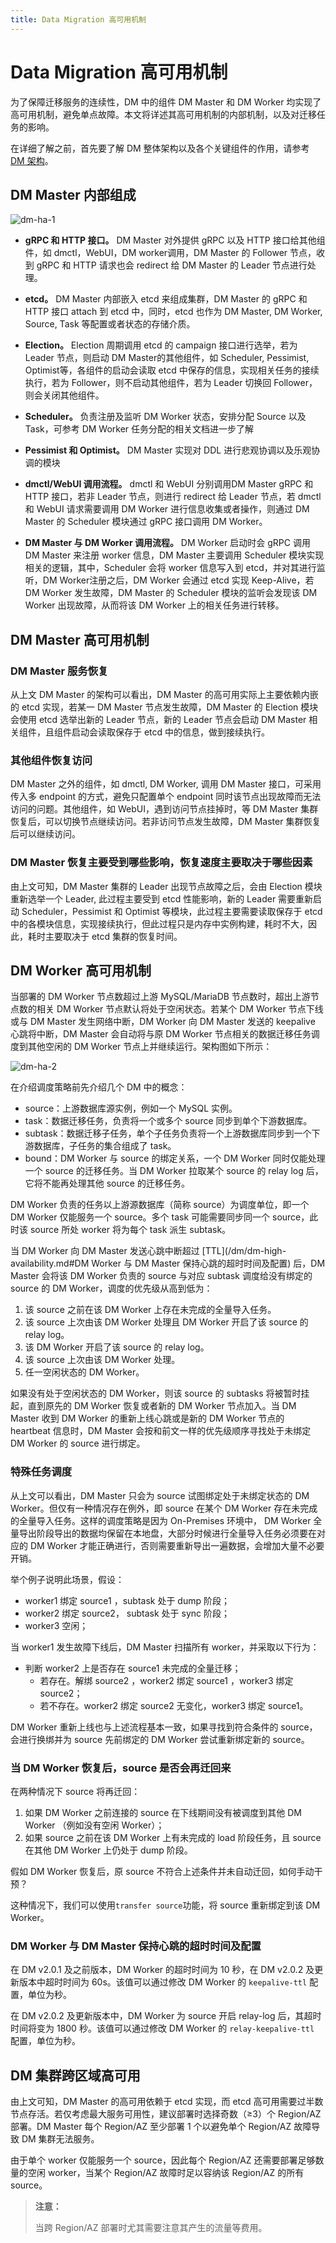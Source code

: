```yaml
---
title: Data Migration 高可用机制
---
```


# Data Migration 高可用机制

为了保障迁移服务的连续性，DM 中的组件 DM Master 和 DM Worker 均实现了高可用机制，避免单点故障。本文将详述其高可用机制的内部机制，以及对迁移任务的影响。

在详细了解之前，首先要了解 DM 整体架构以及各个关键组件的作用，请参考 [DM 架构](/dm/dm-arch.md)。

## DM Master 内部组成

![dm-ha-1](/media/dm/dm-ha-1.png)

- **gRPC 和 HTTP 接口。** DM Master 对外提供 gRPC 以及 HTTP 接口给其他组件，如 dmctl，WebUI，DM worker调用，DM Master 的 Follower 节点，收到 gRPC 和 HTTP 请求也会 redirect 给 DM Master 的 Leader 节点进行处理。

- **etcd。** DM Master 内部嵌入 etcd 来组成集群，DM Master 的 gRPC 和 HTTP 接口 attach 到 etcd 中，同时，etcd 也作为 DM Master, DM Worker, Source, Task 等配置或者状态的存储介质。

- **Election。** Election 周期调用 etcd 的 campaign 接口进行选举，若为 Leader 节点，则启动 DM Master的其他组件，如 Scheduler, Pessimist, Optimist等，各组件的启动会读取 etcd 中保存的信息，实现相关任务的接续执行，若为 Follower，则不启动其他组件，若为 Leader 切换回 Follower，则会关闭其他组件。

- **Scheduler。** 负责注册及监听 DM Worker 状态，安排分配 Source 以及 Task，可参考 DM Worker 任务分配的相关文档进一步了解

- **Pessimist 和 Optimist。** DM Master 实现对 DDL 进行悲观协调以及乐观协调的模块

- **dmctl/WebUI 调用流程。** dmctl 和 WebUI 分别调用DM Master gRPC 和 HTTP 接口，若非 Leader 节点，则进行 redirect 给 Leader 节点，若 dmctl 和 WebUI 请求需要调用 DM Worker 进行信息收集或者操作，则通过 DM Master 的 Scheduler 模块通过 gRPC 接口调用 DM Worker。

- **DM Master 与 DM Worker 调用流程。** DM Worker 启动时会 gRPC 调用 DM Master 来注册 worker 信息，DM Master 主要调用 Scheduler 模块实现相关的逻辑，其中，Scheduler 会将 worker 信息写入到 etcd，并对其进行监听，DM Worker注册之后，DM Worker 会通过 etcd 实现 Keep-Alive，若 DM Worker 发生故障，DM Master 的 Scheduler 模块的监听会发现该 DM Worker 出现故障，从而将该 DM Worker 上的相关任务进行转移。

## DM Master 高可用机制

### DM Master 服务恢复

从上文 DM Master 的架构可以看出，DM Master 的高可用实际上主要依赖内嵌的 etcd 实现，若某一 DM Master 节点发生故障，DM Master 的 Election 模块会使用 etcd 选举出新的 Leader 节点，新的 Leader 节点会启动 DM Master 相关组件，且组件启动会读取保存于 etcd 中的信息，做到接续执行。

### 其他组件恢复访问

DM Master 之外的组件，如 dmctl, DM Worker, 调用 DM Master 接口，可采用传入多 endpoint 的方式，避免只配置单个 endpoint 同时该节点出现故障而无法访问的问题。其他组件，如 WebUI，遇到访问节点挂掉时，等 DM Master 集群恢复后，可以切换节点继续访问。若非访问节点发生故障，DM Master 集群恢复后可以继续访问。

### DM Master 恢复主要受到哪些影响，恢复速度主要取决于哪些因素

由上文可知，DM Master 集群的 Leader 出现节点故障之后，会由 Election 模块重新选举一个 Leader, 此过程主要受到 etcd 性能影响，新的 Leader 需要重新启动 Scheduler，Pessimist 和 Optimist 等模块，此过程主要需要读取保存于 etcd 中的各模块信息，实现接续执行，但此过程只是内存中实例构建，耗时不大，因此，耗时主要取决于 etcd 集群的恢复时间。

## DM Worker 高可用机制

当部署的 DM Worker 节点数超过上游 MySQL/MariaDB 节点数时，超出上游节点数的相关 DM Worker 节点默认将处于空闲状态。若某个 DM Worker 节点下线或与 DM Master 发生网络中断，DM Worker 向 DM Master 发送的 keepalive 心跳将中断，DM Master 会自动将与原 DM Worker 节点相关的数据迁移任务调度到其他空闲的 DM Worker 节点上并继续运行。架构图如下所示：

![dm-ha-2](/media/dm/dm-ha-2.png)

在介绍调度策略前先介绍几个 DM 中的概念：

- source：上游数据库源实例，例如一个 MySQL 实例。
- task：数据迁移任务，负责将一个或多个 source 同步到单个下游数据库。
- subtask：数据迁移子任务，单个子任务负责将一个上游数据库同步到一个下游数据库，子任务的集合组成了 task。
- bound：DM Worker 与 source 的绑定关系，一个 DM Worker 同时仅能处理一个 source 的迁移任务。当 DM Worker 拉取某个 source 的 relay log 后，它将不能再处理其他 source 的迁移任务。

DM Worker 负责的任务以上游源数据库（简称 source）为调度单位，即一个 DM Worker 仅能服务一个 source。多个 task 可能需要同步同一个 source，此时该 source 所处 worker 将为每个 task 派生 subtask。

当 DM Worker 向 DM Master 发送心跳中断超过 [TTL](/dm/dm-high-availability.md#DM Worker 与 DM Master 保持心跳的超时时间及配置) 后，DM Master 会将该 DM Worker 负责的 source 与对应 subtask 调度给没有绑定的 source 的 DM Worker，调度的优先级从高到低为：

1. 该 source 之前在该 DM Worker 上存在未完成的全量导入任务。
2. 该 source 上次由该 DM Worker 处理且 DM Worker 开启了该 source 的 relay log。
3. 该 DM Worker 开启了该 source 的 relay log。
4. 该 source 上次由该 DM Worker 处理。
5. 任一空闲状态的 DM Worker。

如果没有处于空闲状态的 DM Worker，则该 source 的 subtasks 将被暂时挂起，直到原先的 DM Worker 恢复或者新的 DM Worker 节点加入。当 DM Master 收到 DM Worker 的重新上线心跳或是新的 DM Worker 节点的 heartbeat 信息时，DM Master 会按和前文一样的优先级顺序寻找处于未绑定 DM Worker 的 source 进行绑定。

### 特殊任务调度

从上文可以看出，DM Master 只会为 source 试图绑定处于未绑定状态的 DM Worker。但仅有一种情况存在例外，即 source 在某个 DM Worker 存在未完成的全量导入任务。这样的调度策略是因为 On-Premises 环境中， DM Worker 全量导出阶段导出的数据均保留在本地盘，大部分时候进行全量导入任务必须要在对应的 DM Worker 才能正确进行，否则需要重新导出一遍数据，会增加大量不必要开销。

举个例子说明此场景，假设：

- worker1 绑定 source1 ，subtask 处于 dump 阶段；
- worker2 绑定 source2， subtask 处于 sync 阶段；
- worker3 空闲；

当 worker1 发生故障下线后，DM Master 扫描所有 worker，并采取以下行为：

- 判断 worker2 上是否存在 source1 未完成的全量迁移；
    - 若存在。解绑 source2 ，worker2 绑定 source1 ，worker3 绑定 source2；
    - 若不存在。worker2 绑定 source2 无变化，worker3 绑定 source1。

DM Worker 重新上线也与上述流程基本一致，如果寻找到符合条件的 source，会进行换绑并为 source 先前绑定的 DM Worker 尝试重新绑定新的 source。

### 当 DM Worker 恢复后，source 是否会再迁回来

在两种情况下 source 将再迁回：

1. 如果 DM Worker 之前连接的 source 在下线期间没有被调度到其他 DM Worker （例如没有空闲 Worker）；
2. 如果 source 之前在该 DM Worker 上有未完成的 load 阶段任务，且 source 在其他 DM Worker 上仍处于 dump 阶段。

假如 DM Worker 恢复后，原 source 不符合上述条件并未自动迁回，如何手动干预？

这种情况下，我们可以使用`transfer source`功能，将 source 重新绑定到该 DM Worker。

### DM Worker 与 DM Master 保持心跳的超时时间及配置

在 DM v2.0.1 及之前版本，DM Worker 的超时时间为 10 秒，在 DM v2.0.2 及更新版本中超时时间为 60s。该值可以通过修改 DM Worker 的 `keepalive-ttl` 配置，单位为秒。

在 DM v2.0.2 及更新版本中，DM Worker 为 source 开启 relay-log 后，其超时时间将变为 1800 秒。该值可以通过修改 DM Worker 的 `relay-keepalive-ttl` 配置，单位为秒。

## DM 集群跨区域高可用

由上文可知，DM Master 的高可用依赖于 etcd 实现，而 etcd 高可用需要过半数节点存活。若仅考虑最大服务可用性，建议部署时选择奇数（≥3）个 Region/AZ 部署。DM Master 每个 Region/AZ 至少部署 1 个以避免单个 Region/AZ 故障导致 DM 集群无法服务。

由于单个 worker 仅能服务一个 source，因此每个 Region/AZ 还需要部署足够数量的空闲 worker，当某个 Region/AZ 故障时足以容纳该  Region/AZ 的所有 source。

> **注意：**
>
> 当跨 Region/AZ 部署时尤其需要注意其产生的流量等费用。

